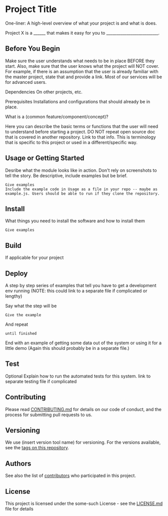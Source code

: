 # Project Title

One-liner: A high-level overview of what your project is and what is does.

Project X is a ______ that makes it easy for you to __________________________.

## Before You Begin
Make sure the user understands what needs to be in place BEFORE they start. Also, make sure that the user knows what the project will NOT cover. For example, if there is an assumption that the user is already familiar with the master project, state that and provide a link. Most of our services will be for advanced users. 

Dependencies
On other projects, etc.

Prerequisites
Installations and configurations that should already be in place. 

What is a (common feature/component/concept)?

Here you can describe the basic terms or functions that the user will need to understand before starting a project.
DO NOT repeat open source doc that is covered in another repository. Link to that info. This is terminology that is specific to this project or used in a different/specific way.

## Usage or Getting Started
Desribe what the module looks like in action. Don't rely on screenshots to tell the story. Be descriptive, include examples but be brief. 

```
Give examples
Include the example code in Usage as a file in your repo -- maybe as example.js. Users should be able to run if they clone the repository.
```


## Install

What things you need to install the software and how to install them

```
Give examples
```
## Build
If applicable for your project

## Deploy

A step by step series of examples that tell you have to get a development env running
(NOTE: this could link to a separate file if complicated or lengthy)

Say what the step will be

```
Give the example
```

And repeat

```
until finished
```

End with an example of getting some data out of the system or using it for a little demo (Again this should probably be in a separate file.)

## Test 

Optional
Explain how to run the automated tests for this system. 
link to separate testing file if complicated


## Contributing

Please read [CONTRIBUTING.md](https://github.com/ljamen/templates/CONTRIBUTING.md ) for details on our code of conduct, and the process for submitting pull requests to us.

## Versioning

We use (insert version tool name) for versioning. For the versions available, see the [tags on this repository](https://github.com/your/project/tags).

## Authors

See also the list of [contributors](https://github.com/ljamen/templates/contributors) who participated in this project.

## License

This project is licensed under the some-such License - see the [LICENSE.md](LICENSE.md) file for details


